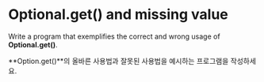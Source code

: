 # Optional.get() and missing value

Write a program that exemplifies the correct and wrong usage of **Optional.get()**.

**Option.get()**의 올바른 사용법과 잘못된 사용법을 예시하는 프로그램을 작성하세요.
